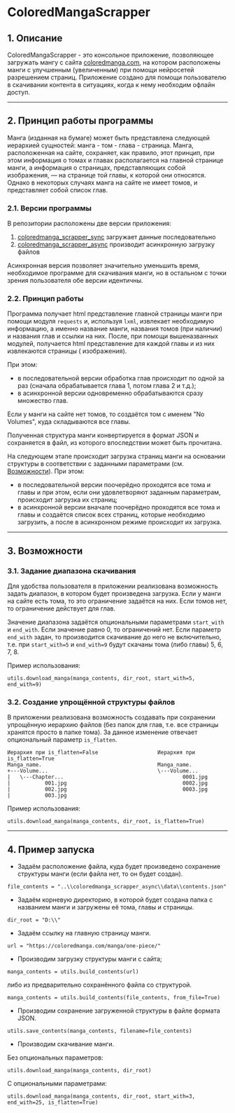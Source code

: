 # ColoredMangaScrapper

## 1. Описание

ColoredMangaScrapper - это консольное приложение, позволяющее загружать мангу с
сайта [coloredmanga.com](https://coloredmanga.com/), на котором расположены манги с улучшенным (увеличенным) при помощи
нейросетей разрешением страниц. Приложение создано для помощи пользователю в скачивании контента в ситуациях, когда к
нему необходим офлайн доступ.

---

## 2. Принцип работы программы

Манга (изданная на бумаге) может быть представлена следующей иерархией сущностей: манга - том - глава - страница. Манга,
расположенная на сайте, сохраняет, как правило, этот принцип, при этом информация о томах и главах располагается на
главной странице манги, а информация о страницах, представляющих собой изображения, — на странице той главы, к которой
они относятся. Однако в некоторых случаях манга на сайте не имеет томов, и представляет собой список глав.

### 2.1. Версии программы

В репозитории расположены две версии приложения:

1) [coloredmanga_scrapper_sync](https://github.com/alexs2011/coloredmanga_scrapper/tree/master/coloredmanga_scrapper_sync)
   загружает данные последовательно
2) [coloredmanga_scrapper_async](https://github.com/alexs2011/coloredmanga_scrapper/tree/master/coloredmanga_scrapper_async)
   производит асинхронную загрузку файлов

Асинхронная версия позволяет значительно уменьшить время, необходимое программе для скачивания манги, но в остальном с
точки зрения пользователя обе версии идентичны.

### 2.2. Принцип работы

Программа получает html представление главной страницы манги при помощи модуля `requests` и, используя `lxml`, извлекает
необходимую информацию, а именно название манги, названия томов (при наличии) и названия глав и ссылки на них. После,
при помощи вышеназванных модулей, получается html представление для каждой главы и из них извлекаются страницы (
изображения).

При этом:

- в последовательной версии обработка глав происходит по одной за раз (сначала обрабатывается глава 1, потом глава 2 и
  т.д.);
- в асинхронной версии одновременно обрабатываются сразу множество глав.

Если у манги на сайте нет томов, то создаётся том с именем "No Volumes", куда складываются все главы.

Полученная структура манги конвертируется в формат JSON и сохраняется в файл, из которого впоследствии может быть
прочитана.

На следующем этапе происходит загрузка страниц манги на основании структуры в соответствии с заданными параметрами
(см. [Возможности](#3-Возможности)). При этом:

- в последовательной версии поочерёдно проходятся все тома и главы и при этом, если они удовлетворяют заданным
  параметрам, происходит загрузка их страниц;
- в асинхронной версии вначале поочерёдно проходятся все тома и главы и создаётся список всех страниц, которые
  необходимо загрузить, а после в асинхронном режиме происходит их загрузка.

---

## 3. Возможности

### 3.1. Задание диапазона скачивания

Для удобства пользователя в приложении реализована возможность задать диапазон, в котором будет произведена загрузка.
Если у манги на сайте есть тома, то это ограничение задаётся на них. Если томов нет, то ограничение действует для глав.

Значение диапазона задаётся опциональными параметрами `start_with` и `end_with`. Если значение равно 0, то ограничений
нет. Если параметр `end_with` задан, то производится скачивание до него не включительно, т.е. при `start_with=5`
и `end_with=9` будут скачаны тома (либо главы) 5, 6, 7, 8.

Пример использования:

`utils.download_manga(manga_contents, dir_root, start_with=5, end_with=9)`

### 3.2. Создание упрощённой структуры файлов

В приложении реализована возможность создавать при сохранении упрощённую иерархию файлов (без папок для глав, т.е. все
страницы хранятся просто в папке тома). За данное изменение отвечает опциональный параметр `is_flatten`.

    Иерархия при is_flatten=False                   Иерархия при is_flatten=True
    Manga_name.                                     Manga_name.
    +---Volume...                                   \---Volume...
    |   \---Chapter...                                      0001.jpg
    |           001.jpg                                     0002.jpg
    |           002.jpg                                     0003.jpg
    |           003.jpg

Пример использования:

`utils.download_manga(manga_contents, dir_root, is_flatten=True)`

---

## 4. Пример запуска

- Задаём расположение файла, куда будет произведено сохранение структуры манги (если файла нет, то он будет создан).

`file_contents = "..\\coloredmanga_scrapper_async\\data\\contents.json"`

- Задаём корневую директорию, в которой будет создана папка с названием манги и загружены её тома, главы и страницы.

`dir_root = "D:\\"`

- Задаём ссылку на главную страницу манги.

`url = "https://coloredmanga.com/manga/one-piece/"`

- Производим загрузку структуры манги с сайта;

`manga_contents = utils.build_contents(url)`

либо из предварительно сохранённого файла со структурой.

`manga_contents = utils.build_contents(file_contents, from_file=True)`

- Производим сохранение загруженной структуры в файле формата JSON.

`utils.save_contents(manga_contents, filename=file_contents)`

- Производим скачивание манги.

Без опциональных параметров:

`utils.download_manga(manga_contents, dir_root)`

С опциональными параметрами:

`utils.download_manga(manga_contents, dir_root, start_with=3, end_with=25, is_flatten=True)`
